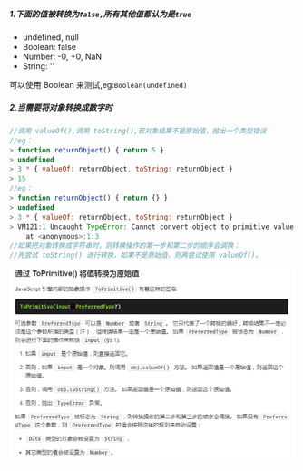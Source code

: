 ##### 1.下面的值被转换为`false,`所有其他值都认为是`true`

* undefined, null
* Boolean: false
* Number: -0, +0, NaN
* String: ''

可以使用 Boolean 来测试,eg:`Boolean(undefined)`

##### 2.当需要将对象转换成数字时

```js
//调用 valueOf(),调用 toString(),若对象结果不是原始值，抛出一个类型错误
//eg：
> function returnObject() { return 5 }
> undefined
> 3 * { valueOf: returnObject, toString: returnObject }
> 15
//eg：
> function returnObject() { return {} }
> undefined
> 3 * { valueOf: returnObject, toString: returnObject }
> VM121:1 Uncaught TypeError: Cannot convert object to primitive value
    at <anonymous>:1:3
//如果把对象转换成字符串时，则转换操作的第一步和第二步的顺序会调换： 
//先尝试 toString() 进行转换，如果不是原始值，则再尝试使用 valueOf()。
```

![](/assets/import.png)

